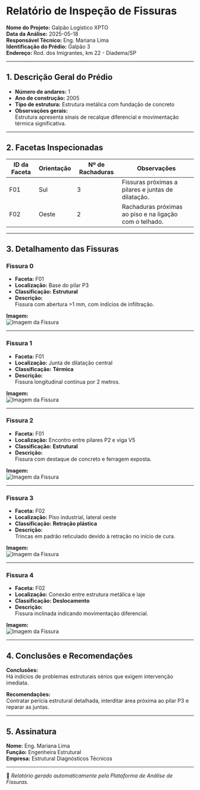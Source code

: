 #  Relatório de Inspeção de Fissuras

**Nome do Projeto:** Galpão Logístico XPTO  
**Data da Análise:** 2025-05-18  
**Responsável Técnico:** Eng. Mariana Lima  
**Identificação do Prédio:** Galpão 3  
**Endereço:** Rod. dos Imigrantes, km 22 - Diadema/SP

---

## 1. Descrição Geral do Prédio

- **Número de andares:** 1
- **Ano de construção:** 2005
- **Tipo de estrutura:** Estrutura metálica com fundação de concreto
- **Observações gerais:**  
  Estrutura apresenta sinais de recalque diferencial e movimentação térmica significativa.

---

## 2. Facetas Inspecionadas

| ID da Faceta | Orientação | Nº de Rachaduras | Observações |
|--------------|------------|------------------|-------------|
| F01 | Sul | 3 | Fissuras próximas a pilares e juntas de dilatação. |
| F02 | Oeste | 2 | Rachaduras próximas ao piso e na ligação com o telhado. |

---

## 3. Detalhamento das Fissuras

### Fissura 0

- **Faceta:** F01
- **Localização:** Base do pilar P3
- **Classificação:** **Estrutural**
- **Descrição:**  
  Fissura com abertura &gt;1 mm, com indícios de infiltração.

**Imagem:**  
![Imagem da Fissura](Report/Galpão_Logístico_XPTO/images/fissura_estrutural_1.jpg)

---
### Fissura 1

- **Faceta:** F01
- **Localização:** Junta de dilatação central
- **Classificação:** **Térmica**
- **Descrição:**  
  Fissura longitudinal contínua por 2 metros.

**Imagem:**  
![Imagem da Fissura](Report/Galpão_Logístico_XPTO/images/fissura_termica_1.jpg)

---
### Fissura 2

- **Faceta:** F01
- **Localização:** Encontro entre pilares P2 e viga V5
- **Classificação:** **Estrutural**
- **Descrição:**  
  Fissura com destaque de concreto e ferragem exposta.

**Imagem:**  
![Imagem da Fissura](Report/Galpão_Logístico_XPTO/images/fissura_estrutural_2.jpg)

---
### Fissura 3

- **Faceta:** F02
- **Localização:** Piso industrial, lateral oeste
- **Classificação:** **Retração plástica**
- **Descrição:**  
  Trincas em padrão reticulado devido à retração no início de cura.

**Imagem:**  
![Imagem da Fissura](Report/Galpão_Logístico_XPTO/images/fissura_piso.jpg)

---
### Fissura 4

- **Faceta:** F02
- **Localização:** Conexão entre estrutura metálica e laje
- **Classificação:** **Deslocamento**
- **Descrição:**  
  Fissura inclinada indicando movimentação diferencial.

**Imagem:**  
![Imagem da Fissura](Report/Galpão_Logístico_XPTO/images/fissura_conexao.jpg)

---

## 4. Conclusões e Recomendações

**Conclusões:**  
Há indícios de problemas estruturais sérios que exigem intervenção imediata.

**Recomendações:**  
Contratar perícia estrutural detalhada, interditar área próxima ao pilar P3 e reparar as juntas.

---

## 5. Assinatura

**Nome:** Eng. Mariana Lima  
**Função:** Engenheira Estrutural  
**Empresa:** Estrutural Diagnósticos Técnicos

---

📄 *Relatório gerado automaticamente pela Plataforma de Análise de Fissuras.*
